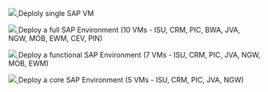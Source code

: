 <p><a href="https://portal.azure.com/#create/Microsoft.Template/uri/https%3A%2F%2Fraw.githubusercontent.com%2Fsimonhutson%2FARMTest%2Fmaster%2Fazuredeploy.single.json" target="_blank">
    <img src="http://azuredeploy.net/deploybutton.png"/>
</a>
Deploly single SAP VM</p>
<p><a href="https://portal.azure.com/#create/Microsoft.Template/uri/https%3A%2F%2Fraw.githubusercontent.com%2Fsimonhutson%2FARMTest%2Fmaster%2Fazuredeploy.full.json" target="_blank">
    <img src="http://azuredeploy.net/deploybutton.png"/>
</a>
Deploy a full SAP Environment (10 VMs - ISU, CRM, PIC, BWA, JVA, NGW, MOB, EWM, CEV, PIN)</>
<p><a href="https://portal.azure.com/#create/Microsoft.Template/uri/https%3A%2F%2Fraw.githubusercontent.com%2Fsimonhutson%2FARMTest%2Fmaster%2Fazuredeploy.functional.json" target="_blank">
    <img src="http://azuredeploy.net/deploybutton.png"/>
</a>
Deploy a functional SAP Environment (7 VMs - ISU, CRM, PIC, JVA, NGW, MOB, EWM)</>
<p><a href="https://portal.azure.com/#create/Microsoft.Template/uri/https%3A%2F%2Fraw.githubusercontent.com%2Fsimonhutson%2FARMTest%2Fmaster%2Fazuredeploy.core.json" target="_blank">
    <img src="http://azuredeploy.net/deploybutton.png"/>
</a>
Deploy a core SAP Environment (5 VMs - ISU, CRM, PIC, JVA, NGW)</>
